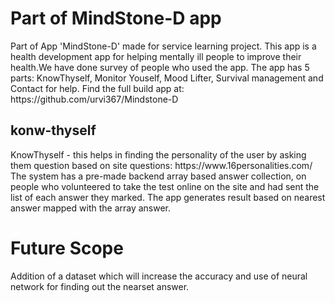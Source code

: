<h1>Part of MindStone-D app</h1>
Part of  App 'MindStone-D' made for service learning project. 
This app is a health development app for helping mentally ill people to improve their health.We have done survey of people who used the app.
The app has 5 parts: KnowThyself, Monitor Youself, Mood Lifter, Survival management and Contact for help.
Find the full build app at: https://github.com/urvi367/Mindstone-D
<h2>konw-thyself</h2>
KnowThyself - this helps in finding the personality of the user by asking them question based on site questions:
              https://www.16personalities.com/
              The system has a pre-made backend array based answer collection, on people who volunteered to take the test online on
              the site and had sent the list of each answer they marked.
              The app generates result based on nearest answer mapped with the array answer. 
              
              
<h1>Future Scope</h1>
Addition of a dataset which will increase the accuracy and use of neural network for finding out the nearset answer.

              
                 
                 
         
 

